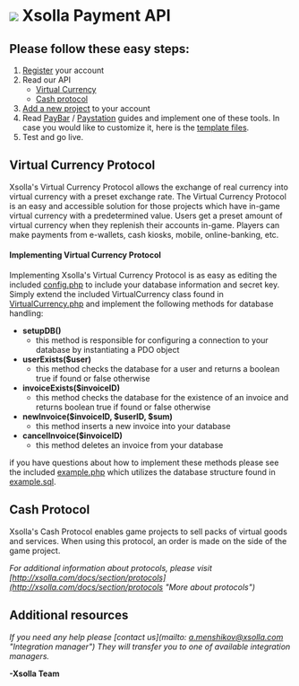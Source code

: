 ![](http://xsolla.com/img/xsolla-logo2.png)
Xsolla Payment API
===

## Please follow these easy steps: ##


1. [Register](https://account.xsolla.com/index.php?a=registrationForm "Account registration") your account
2. Read our API
   * [Virtual Currency](https://github.com/xsolla/Xsolla-Payment-API/blob/master/Xsolla_Virtual_Currency_API_Guide.pdf "Virtual Currency Protocol API Guide")
   * [Cash protocol](https://github.com/xsolla/Xsolla-Payment-API/blob/master/Xsolla_Cash_API_Guide.pdf "Cash Protocol API Guide")
3. [Add a new project](https://account.xsolla.com/index.php?a=projects&ext=drawfrmnewproject "Add project") to your account
4. Read [PayBar](https://github.com/xsolla/Xsolla-Payment-API/blob/master/Xsolla_PayBar_Integration_Guide_en.pdf "PayBar Integration Guide") / [Paystation](https://github.com/xsolla/Xsolla-Payment-API/blob/master/Xsolla_PayStation_Integration_Guide.pdf "PayStation Integration Guide") guides and implement one of these tools. In case you would like to customize it, here is the [template files](https://github.com/xsolla/Xsolla-Payment-API/blob/master/Paystation_template.zip "Paystation template files").
5. Test and go live.


## Virtual Currency Protocol ##

Xsolla's Virtual Currency Protocol allows the exchange of real currency into virtual currency with a preset exchange rate. The Virtual Currency Protocol is an easy and accessible solution for those projects which have in-game virtual currency with a predetermined value. Users get a preset amount of virtual currency when they replenish their accounts in-game. Players can make payments from e-wallets, cash kiosks, mobile, online-banking, etc.

#### Implementing Virtual Currency Protocol ####
Implementing Xsolla's Virtual Currency Protocol is as easy as editing the included [config.php](https://github.com/xsolla/Xsolla-Payment-API/blob/master/examples/virtual_currency_protocol/inc/config.php "config.php") to include your database information and secret key. Simply extend the included VirtualCurrency class found in [VirtualCurrency.php](https://github.com/xsolla/Xsolla-Payment-API/blob/master/examples/virtual_currency_protocol/inc/virtual_currency_protocol.php "VirtualCurrency.php") and implement the following methods for database handling:

* **setupDB()**
    * this method is responsible for configuring a connection to your database by instantiating a PDO object
* **userExists($user)**
    * this method checks the database for a user and returns a boolean true if found or false otherwise
* **invoiceExists($invoiceID)**
    * this method checks the database for the existence of an invoice and returns boolean true if found or false otherwise
* **newInvoice($invoiceID, $userID, $sum)**
    * this method inserts a new invoice into your database 
* **cancelInvoice($invoiceID)**
    * this method deletes an invoice from your database

if you have questions about how to implement these methods please see the included [example.php](https://github.com/xsolla/Xsolla-Payment-API/blob/master/examples/virtual_currency_protocol/example.php "example.php") which utilizes the database structure found in [example.sql](https://github.com/xsolla/Xsolla-Payment-API/blob/master/examples/virtual_currency_protocol/example.sql "example.sql").


## Cash Protocol ##
Xsolla's Cash Protocol enables game projects to sell packs of virtual goods and services. When using this protocol, an order is made on the side of the game project. 


*For additional information about protocols, please visit [http://xsolla.com/docs/section/protocols](http://xsolla.com/docs/section/protocols "More about protocols")*

## Additional resources ##
*If you need any help please [contact us](mailto: a.menshikov@xsolla.com "Integration manager")
They will transfer you to one of available integration managers.*

**-Xsolla Team** 